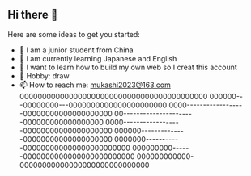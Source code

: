 ## Hi there 👋


Here are some ideas to get you started:

- 🔭 I am a junior student from China
- 🌱 I am currently learning Japanese and English
- 🤔 I want to learn how to build my own web so I creat this account
- 💬 Hobby: draw
- 📫 How to reach me: mukashi2023@163.com
000000000000000000000000000000000000000000
000000---00000000---0000000000000000000000
0000------------------00000000000000000000
00----------------------000000000000000000
0000------------------00000000000000000000
000000--------------00000000000000000000
0000000-----------000000000000000000000000
000000000------0000000000000000000000000
000000000000-00000000000000000000000000000
